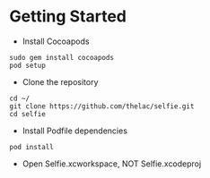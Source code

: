 # Getting Started

- Install Cocoapods
```
sudo gem install cocoapods
pod setup
```
- Clone the repository
```
cd ~/
git clone https://github.com/thelac/selfie.git
cd selfie
```
- Install Podfile dependencies
```
pod install
```
- Open Selfie.xcworkspace, NOT Selfie.xcodeproj
